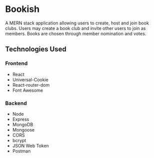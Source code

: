 # Bookish

A MERN stack application allowing users to create, host and join book clubs. Users may create a book club and invite other users to join as members. Books are chosen through member nomination and votes. 

## Technologies Used

### Frontend

- React
- Universal-Cookie
- React-router-dom
- Font Awesome

### Backend

- Node
- Express
- MongoDB
- Mongoose
- CORS
- bcrypt
- JSON Web Token
- Postman